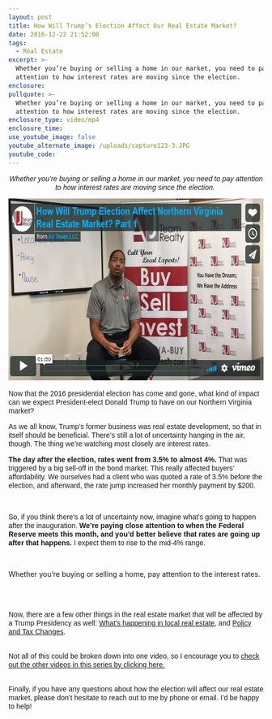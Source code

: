 ```yaml
---
layout: post
title: How Will Trump’s Election Affect Our Real Estate Market?
date: 2016-12-22 21:52:00
tags:
  - Real Estate
excerpt: >-
  Whether you’re buying or selling a home in our market, you need to pay
  attention to how interest rates are moving since the election.
enclosure:
pullquote: >-
  Whether you’re buying or selling a home in our market, you need to pay
  attention to how interest rates are moving since the election.
enclosure_type: video/mp4
enclosure_time:
use_youtube_image: false
youtube_alternate_image: /uploads/capture123-3.JPG
youtube_code:
---
```


<div data-blogger-escaped-style="text-align: center;" style="text-align:center">
					<p><i><font data-blogger-escaped-style="font-family: &quot;arial&quot; , &quot;helvetica&quot; , sans-serif;"><font face="&quot;arial&quot; , &quot;helvetica&quot; , sans-serif">Whether you&rsquo;re buying or selling a home in our market, you need to pay attention to how interest rates are moving since the election.&nbsp;</font></font></i></p>
				</div>

<div data-blogger-escaped-style="text-align: left;" style="text-align:left">
					<p><img alt="" src="/uploads/versions/capture123---x----633-358x---.JPG" width="633" height="358" /></p>
					<p>
						<font data-blogger-escaped-style="font-family: &quot;arial&quot; , &quot;helvetica&quot; , sans-serif;">
							<font face="&quot;arial&quot; , &quot;helvetica&quot; , sans-serif">Now that the 2016 presidential election has come and gone, what kind of impact can we expect President-elect Donald Trump to have on our Northern Virginia market?</font>
						</font>
					</p>
				</div>

<div data-blogger-escaped-style="text-align: left;" style="text-align:left">
					<p>
						<font data-blogger-escaped-style="font-family: &quot;arial&quot; , &quot;helvetica&quot; , sans-serif;">
							<font face="&quot;arial&quot; , &quot;helvetica&quot; , sans-serif">As we all know, Trump&rsquo;s former business was real estate development, so that in itself should be beneficial. There&rsquo;s still a lot of uncertainty hanging in the air, though. The thing we&rsquo;re watching most closely are interest rates.&nbsp;</font>
						</font>
					</p>
				</div>

<div data-blogger-escaped-style="text-align: left;" style="text-align:left">
					<p><b data-blogger-escaped-style="font-family: arial, helvetica, sans-serif;" style="font-family:&quot;arial&quot; , &quot;helvetica&quot; , sans-serif">The day after the election, rates went from 3.5% to almost 4%.</b>
						<font data-blogger-escaped-style="font-family: &quot;arial&quot; , &quot;helvetica&quot; , sans-serif;">
							<font face="&quot;arial&quot; , &quot;helvetica&quot; , sans-serif"> That was triggered by a big sell-off in the bond market. This really affected buyers&rsquo; affordability. We ourselves had a client who was quoted a rate of 3.5% before the election, and afterward, the rate jump increased her monthly payment by $200.&nbsp;</font>
						</font>
					</p>
				</div>

<div data-blogger-escaped-style="text-align: left;" style="text-align:left">&nbsp;</div>

<div data-blogger-escaped-style="text-align: left;" style="text-align:left">
					<p>
						<font data-blogger-escaped-style="font-family: &quot;arial&quot; , &quot;helvetica&quot; , sans-serif;">
							<font face="&quot;arial&quot; , &quot;helvetica&quot; , sans-serif">So, if you think there&rsquo;s a lot of uncertainty now, imagine what&rsquo;s going to happen after the inauguration. </font>
						</font><b data-blogger-escaped-style="font-family: arial, helvetica, sans-serif;" style="font-family:&quot;arial&quot; , &quot;helvetica&quot; , sans-serif">We&rsquo;re paying close attention to when the Federal Reserve meets this month, and you&rsquo;d better believe that rates are going up after that happens.</b>
						<font data-blogger-escaped-style="font-family: &quot;arial&quot; , &quot;helvetica&quot; , sans-serif;">
							<font face="&quot;arial&quot; , &quot;helvetica&quot; , sans-serif"> I expect them to rise to the mid-4% range.</font>
						</font>
					</p>
				</div>

<div data-blogger-escaped-style="text-align: left;" style="text-align:left">&nbsp;</div>

<div class="quote-box">
					<div class="quote-text">
						<div data-blogger-escaped-style="text-align: left;" style="text-align:left">
							<p>Whether you&rsquo;re buying or selling a home, pay attention to the interest rates.</p>
						</div>
					</div>
					<div class="quote-text">
						<div data-blogger-escaped-style="text-align: left;" style="text-align:left">&nbsp;</div>
					</div>
				</div>

<div data-blogger-escaped-style="text-align: left;" style="text-align:left">
					<p><br />
						<font data-blogger-escaped-style="font-family: &quot;arial&quot; , &quot;helvetica&quot; , sans-serif;">
							<font face="&quot;arial&quot; , &quot;helvetica&quot; , sans-serif">Now, there are a few other things in the real estate market that will be affected by a Trump Presidency as well: <a href="https://vimeo.com/191874380">What's happening in local real estate</a>, and&nbsp;<a href="https://vimeo.com/191874316">Policy and Tax Changes</a>.</font>
						</font>
					</p>
					<p><br />
						<font data-blogger-escaped-style="font-family: &quot;arial&quot; , &quot;helvetica&quot; , sans-serif;">
							<font face="&quot;arial&quot; , &quot;helvetica&quot; , sans-serif">Not all of this could be broken down into one video, so I encourage you to <a href="https://vimeo.com/album/4278934">check out the other videos in this series by clicking here.</a></font>
						</font>
					</p>
					<p><br />
						<font data-blogger-escaped-style="font-family: &quot;arial&quot; , &quot;helvetica&quot; , sans-serif;">
							<font face="&quot;arial&quot; , &quot;helvetica&quot; , sans-serif">Finally, if you have any questions about how the election will affect our real estate market, please don&rsquo;t hesitate to reach out to me by phone or email. I&rsquo;d be happy to help!&nbsp;</font>
						</font>
					</p>
				</div>

<div>
					<div data-blogger-escaped-style="text-align: left;" style="text-align:left">&nbsp;</div>
				</div>